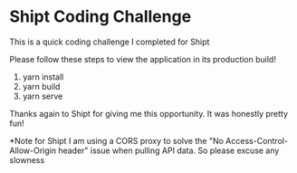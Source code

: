 # Shipt Coding Challenge

This is a quick coding challenge I completed for Shipt 

Please follow these steps to view the application in its production build!

1. yarn install 
2. yarn build
3. yarn serve

Thanks again to Shipt for giving me this opportunity. It was honestly pretty fun!

*Note for Shipt
I am using a CORS proxy to solve the "No Access-Control-Allow-Origin header" issue when pulling API data. So please excuse any slowness
